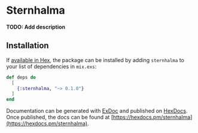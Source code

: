 # Sternhalma

**TODO: Add description**

## Installation

If [available in Hex](https://hex.pm/docs/publish), the package can be installed
by adding `sternhalma` to your list of dependencies in `mix.exs`:

```elixir
def deps do
  [
    {:sternhalma, "~> 0.1.0"}
  ]
end
```

Documentation can be generated with [ExDoc](https://github.com/elixir-lang/ex_doc)
and published on [HexDocs](https://hexdocs.pm). Once published, the docs can
be found at [https://hexdocs.pm/sternhalma](https://hexdocs.pm/sternhalma).

